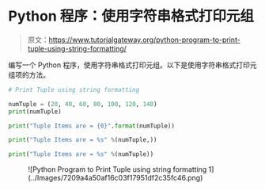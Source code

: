 # Python 程序：使用字符串格式打印元组

> 原文：<https://www.tutorialgateway.org/python-program-to-print-tuple-using-string-formatting/>

编写一个 Python 程序，使用字符串格式打印元组。以下是使用字符串格式打印元组项的方法。

```py
# Print Tuple using string formatting

numTuple = (20, 40, 60, 80, 100, 120, 140)
print(numTuple)

print("Tuple Items are = {0}".format(numTuple))

print("Tuple Items are = %s" %(numTuple,))

print("Tuple Items are = %s" %(numTuple))
```

<figure class="wp-block-image size-large">![Python Program to Print Tuple using string formatting 1](../Images/7209a4a50af16c03f17951df2c35fc46.png)</figure>